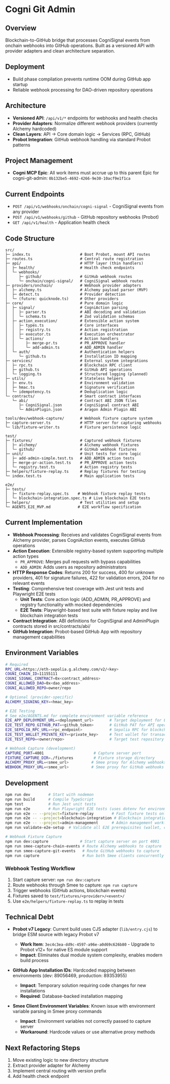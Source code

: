 # Cogni Git Admin

## Overview
Blockchain-to-GitHub bridge that processes CogniSignal events from onchain webhooks into GitHub operations. Built as a versioned API with provider adapters and clean architecture separation.

## Deployment
- Build phase compilation prevents runtime OOM during GitHub app startup
- Reliable webhook processing for DAO-driven repository operations

## Architecture
- **Versioned API**: `/api/v1/*` endpoints for webhooks and health checks
- **Provider Adapters**: Normalize different webhook providers (currently Alchemy hardcoded)
- **Clean Layers**: API → Core domain logic → Services (RPC, GitHub)
- **Probot Integration**: GitHub webhook handling via standard Probot patterns

## Project Management
- **Cogni MCP Epic**: All work items must accrue up to this parent Epic for cogni-git-admin: `0b132be5-4692-4266-9e30-10acf9e1f1ca`

## Current Endpoints
- `POST /api/v1/webhooks/onchain/cogni-signal` - CogniSignal events from any provider
- `POST /api/v1/webhooks/github` - GitHub repository webhooks (Probot)
- `GET /api/v1/health` - Application health check

## Code Structure
```
src/
├─ index.ts                      # Boot Probot, mount API routes
├─ routes.ts                     # Central route registration
├─ api/                          # HTTP layer (thin handlers)
│  ├─ health/                    # Health check endpoints
│  └─ webhooks/
│     ├─ github/                 # GitHub webhook routes
│     └─ onchain/cogni-signal/   # CogniSignal webhook routes
├─ providers/onchain/            # Webhook provider adapters
│  ├─ alchemy.ts                 # Alchemy payload parser (MVP)
│  ├─ detect.ts                  # Provider detection
│  └─ (future: quicknode.ts)     # Other providers
├─ core/                         # Pure domain logic
│  ├─ signal/                    # CogniAction parsing
│  │  ├─ parser.ts               # ABI decoding and validation
│  │  └─ schema.ts               # Zod validation schemas
│  ├─ action_execution/          # Extensible action system
│  │  ├─ types.ts                # Core interfaces
│  │  ├─ registry.ts             # Action registration
│  │  ├─ executor.ts             # Execution orchestrator
│  │  └─ actions/                # Action handlers
│  │     ├─ merge-pr.ts          # PR_APPROVE handler
│  │     └─ add-admin.ts         # ADD_ADMIN handler
│  └─ auth/                      # Authentication helpers
│     └─ github.ts               # Installation ID mapping
├─ services/                     # External system integrations
│  ├─ rpc.ts                     # Blockchain RPC client
│  ├─ github.ts                  # GitHub API operations
│  └─ logging.ts                 # Structured logging (planned)
├─ utils/                        # Stateless helpers
│  ├─ env.ts                     # Environment validation
│  ├─ hmac.ts                    # Signature verification
│  └─ idempotency.ts             # Deduplication logic
└─ contracts/                    # Smart contract interfaces
   └─ abi/                       # Contract ABI JSON files
      ├─ CogniSignal.json        # CogniSignal contract ABI
      └─ AdminPlugin.json        # Aragon Admin Plugin ABI

tools/dev/webhook-capture/       # Webhook fixture capture system
├─ capture-server.ts             # HTTP server for capturing webhooks
└─ lib/fixture-writer.ts         # Fixture persistence logic

test/
├─ fixtures/                     # Captured webhook fixtures
│  ├─ alchemy/                   # Alchemy webhook fixtures
│  └─ github/                    # GitHub webhook fixtures
├─ unit/                         # Unit tests for core logic
│  ├─ add-admin-simple.test.ts   # ADD_ADMIN action tests
│  ├─ merge-pr-action.test.ts    # PR_APPROVE action tests
│  └─ registry.test.ts           # Action registry tests
├─ helpers/fixture-replay.ts     # Replay fixtures for testing
└─ index.test.ts                 # Main application tests

e2e/
├─ tests/
│  ├─ fixture-replay.spec.ts    # Webhook fixture replay tests
│  └─ blockchain-integration.spec.ts # Live blockchain E2E tests
├─ helpers/                      # Test utilities and setup
└─ AGENTS_E2E_MVP.md            # E2E workflow specification
```

## Current Implementation
- **Webhook Processing**: Receives and validates CogniSignal events from Alchemy provider, parses CogniAction events, executes GitHub operations
- **Action Execution**: Extensible registry-based system supporting multiple action types
  - `PR_APPROVE`: Merges pull requests with bypass capabilities
  - `ADD_ADMIN`: Adds users as repository administrators
- **HTTP Response Codes**: Returns 200 for success, 400 for unknown providers, 401 for signature failures, 422 for validation errors, 204 for no relevant events
- **Testing**: Comprehensive test coverage with Jest unit tests and Playwright E2E tests
  - **Unit Tests**: Core action logic (ADD_ADMIN, PR_APPROVE) and registry functionality with mocked dependencies
  - **E2E Tests**: Playwright-based test suite with fixture replay and live blockchain integration tests
- **Contract Integration**: ABI definitions for CogniSignal and AdminPlugin contracts stored in src/contracts/abi/
- **GitHub Integration**: Probot-based GitHub App with repository management capabilities

## Environment Variables
```bash
# Required
RPC_URL=https://eth-sepolia.g.alchemy.com/v2/<key>
COGNI_CHAIN_ID=11155111
COGNI_SIGNAL_CONTRACT=0x<contract_address>
COGNI_ALLOWED_DAO=0x<dao_address>
COGNI_ALLOWED_REPO=owner/repo

# Optional (provider-specific)
ALCHEMY_SIGNING_KEY=<hmac_key>

# E2E Testing
# See e2e/AGENTS.md for complete environment variable reference
E2E_APP_DEPLOYMENT_URL=<deployment_url>       # Target deployment for E2E tests
E2E_TEST_REPO_GITHUB_PAT=<github_token>       # GitHub PAT for API operations
E2E_SEPOLIA_RPC_URL=<rpc_endpoint>            # Sepolia RPC for blockchain tests
E2E_TEST_WALLET_PRIVATE_KEY=<private_key>     # Test wallet for transactions
E2E_TEST_REPO=<owner/repo>                    # Target test repository

# Webhook Capture (development)
CAPTURE_PORT=4001                      # Capture server port
FIXTURE_CAPTURE_DIR=./fixtures         # Fixture storage directory
ALCHEMY_PROXY_URL=<smee_url>          # Smee proxy for Alchemy webhooks
WEBHOOK_PROXY_URL=<smee_url>          # Smee proxy for GitHub webhooks
```

## Development
```bash
npm run dev        # Start with nodemon
npm run build      # Compile TypeScript
npm test           # Run Jest unit tests
npm run e2e        # Run Playwright E2E tests (uses dotenv for environment variables)
npm run e2e -- --project=fixture-replay        # Fast fixture tests only
npm run e2e -- --project=blockchain-integration # Blockchain integration tests
npm run e2e -- --project=admin-management      # Admin management workflow tests
npm run validate-e2e-setup  # Validate all E2E prerequisites (wallet, contracts, GitHub, webhooks)

# Webhook Fixture Capture
npm run dev:capture              # Start capture server on port 4001
npm run smee-capture-chain-events # Route Alchemy webhooks to capture
npm run smee-capture-git-events   # Route GitHub webhooks to capture
npm run capture                   # Run both Smee clients concurrently
```

### Webhook Testing Workflow
1. Start capture server: `npm run dev:capture`
2. Route webhooks through Smee to capture: `npm run capture`  
3. Trigger webhooks (GitHub actions, blockchain events)
4. Fixtures saved to `test/fixtures/<provider>/<event>/`
5. Use `e2e/helpers/fixture-replay.ts` to replay in tests

## Technical Debt
- **Probot v7 Legacy**: Current build uses CJS adapter (`lib/entry.cjs`) to bridge ESM source with legacy Probot v7 
  - **Work Item**: `3ec4c3ea-dd9c-4597-a96e-a0d69c626b80` - Upgrade to Probot v12+ for native ES module support
  - **Impact**: Eliminates dual module system complexity, enables modern build process

- **GitHub App Installation IDs**: Hardcoded mapping between environments (dev: 89056469, production: 89353955)
  - **Impact**: Temporary solution requiring code changes for new installations
  - **Required**: Database-backed installation mapping

- **Smee Client Environment Variables**: Known issue with environment variable parsing in Smee proxy commands
  - **Impact**: Environment variables not correctly passed to capture server
  - **Workaround**: Hardcode values or use alternative proxy methods

## Next Refactoring Steps
1. Move existing logic to new directory structure
2. Extract provider adapter for Alchemy
3. Implement central routing with version prefix
4. Add health check endpoint